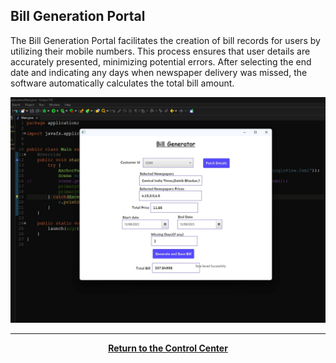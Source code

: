 ## Bill Generation Portal

The Bill Generation Portal facilitates the creation of bill records for users by utilizing their mobile numbers. This process ensures that user details are accurately presented, minimizing potential errors. After selecting the end date and indicating any days when newspaper delivery was missed, the software automatically calculates the total bill amount.

![Bill Generator](./assets/BillGeneratorFilled.webp)

<div align="center">
<hr><a href="./Page2.md"><b>Return to the Control Center</b></a>
</div>
